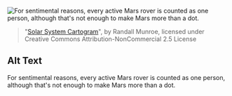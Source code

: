![For sentimental reasons, every active Mars rover is counted as one person, although that's not enough to make Mars more than a dot.](https://imgs.xkcd.com/comics/solar_system_cartogram.png)
> "[Solar System Cartogram](https://xkcd.com/2439/)", by Randall Munroe, licensed under Creative Commons Attribution-NonCommercial 2.5 License

## Alt Text
For sentimental reasons, every active Mars rover is counted as one person, although that's not enough to make Mars more than a dot.
